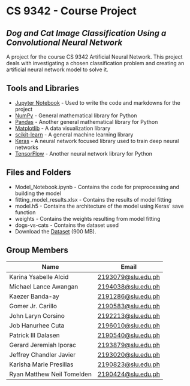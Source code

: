 # CS 9342 - Course Project

## _Dog and Cat Image Classification Using a Convolutional Neural Network_
A project for the course CS 9342 Artificial Neural Network. This project deals with investigating a chosen classification problem and creating an artificial neural network model to solve it.

## Tools and Libraries
- [Jupyter Notebook] - Used to write the code and markdowns for the project
- [NumPy] - General mathematical library for Python
- [Pandas] - Another general mathematical library for Python
- [Matplotlib] - A data visualization library
- [scikit-learn] - A general machine learning library
- [Keras] - A neural network focused library used to train deep neural networks
- [TensorFlow] - Another neural network library for Python

## Files and Folders
- Model_Notebook.ipynb - Contains the code for preprocessing and building the model
- fitting_model_results.xlsx - Contains the results of model fitting
- model.h5 - Contains the architecture of the model using Keras' save function
- weights - Contains the weights resulting from model fitting
- dogs-vs-cats - Contains the dataset used
 - Download the [Dataset] (900 MB).

## Group Members
| Name | Email |
| ------ | ------ |
| Karina Ysabelle Alcid | 2193079@slu.edu.ph |
| Michael Lance Awangan | 2194038@slu.edu.ph |
| Kaezer Banda-ay | 2191286@slu.edu.ph |
| Gomer Jr. Carillo | 2190583@slu.edu.ph |
| John Laryn Corsino | 2192213@slu.edu.ph |
| Job Hanurhee Cuta | 2196010@slu.edu.ph |
| Patrick III Dalasen | 2190540@slu.edu.ph |
| Gerard Jeremiah Iporac | 2193879@slu.edu.ph |
| Jeffrey Chandler Javier | 2193020@slu.edu.ph |
| Karisha Marie Presillas | 2190823@slu.edu.ph |
| Ryan Matthew Neil Tomelden | 2190424@slu.edu.ph |

[//]: # (These are reference links used in the body of this note and get stripped out when the markdown processor does its job. There is no need to format nicely because it shouldn't be seen. Thanks SO - http://stackoverflow.com/questions/4823468/store-comments-in-markdown-syntax)

   [Jupyter Notebook]: <https://jupyter.org/>
   [NumPy]: <https://numpy.org/>
   [Pandas]: <https://pandas.pydata.org/>
   [Matplotlib]: <https://matplotlib.org/>
   [scikit-learn]: <https://scikit-learn.org/stable/>
   [Keras]: <https://keras.io/>
   [TensorFlow]: <https://www.tensorflow.org/>
   [Dataset]: <https://drive.google.com/file/d/1TLDtyI6MQF6dCqlpo_1vWLr8ASboIOVO/view?usp=sharing> 

   [PlDb]: <https://github.com/joemccann/dillinger/tree/master/plugins/dropbox/README.md>
   [PlGh]: <https://github.com/joemccann/dillinger/tree/master/plugins/github/README.md>
   [PlGd]: <https://github.com/joemccann/dillinger/tree/master/plugins/googledrive/README.md>
   [PlOd]: <https://github.com/joemccann/dillinger/tree/master/plugins/onedrive/README.md>
   [PlMe]: <https://github.com/joemccann/dillinger/tree/master/plugins/medium/README.md>
   [PlGa]: <https://github.com/RahulHP/dillinger/blob/master/plugins/googleanalytics/README.md>
